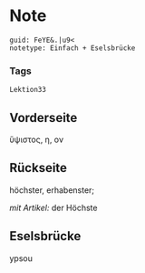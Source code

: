 # Note
```
guid: FeYE&.|u9<
notetype: Einfach + Eselsbrücke
```

### Tags
```
Lektion33
```

## Vorderseite
ὕψιστος, η, ον

## Rückseite
höchster, erhabenster;<div><i>mit Artikel: </i>der Höchste</div>

## Eselsbrücke
ypsou
